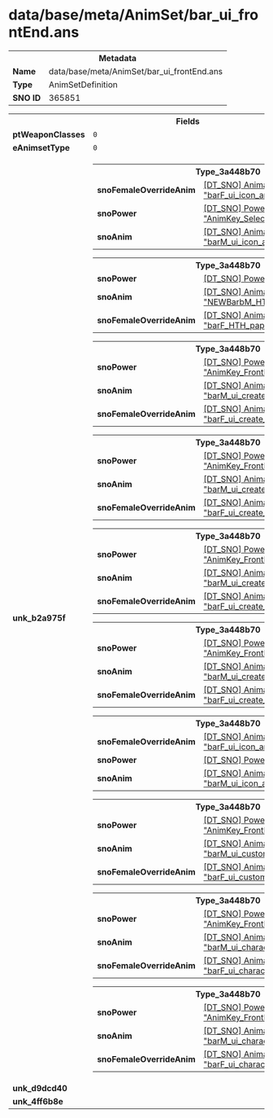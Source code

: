<h1>data/base/meta/AnimSet/bar_ui_frontEnd.ans</h1><table><tr><th colspan="100%">Metadata</th></tr><tr><td><b>Name</b></td><td>data/base/meta/AnimSet/bar_ui_frontEnd.ans</td></tr><tr><td><b>Type</b></td><td>AnimSetDefinition</td></tr><tr><td><b>SNO ID</b></td><td>365851</td></tr></table>

<table><tr><th colspan="100%">Fields</th></tr><tr><td><b>ptWeaponClasses</b></td><td><code>0</code>
</td></tr><tr><td><b>eAnimsetType</b></td><td><code>0</code></td></tr><tr><td><b>unk_b2a975f</b></td><td><table><tr><th colspan="100%">Type_3a448b70</th></tr><tr><td><b>snoFemaleOverrideAnim</b></td><td><a href="..\Anim\barF_ui_icon_armor_render.ani">[DT_SNO] Animation: "barF_ui_icon_armor_render"</a></td></tr><tr><td><b>snoPower</b></td><td><a href="..\Power\AnimKey_Selection_Screen_waiting.pow">[DT_SNO] Power: "AnimKey_Selection_Screen_waiting"</a></td></tr><tr><td><b>snoAnim</b></td><td><a href="..\Anim\barM_ui_icon_armor_render.ani">[DT_SNO] Animation: "barM_ui_icon_armor_render"</a></td></tr></table>


<table><tr><th colspan="100%">Type_3a448b70</th></tr><tr><td><b>snoPower</b></td><td><a href="..\Power\AnimKey_PaperDoll.pow">[DT_SNO] Power: "AnimKey_PaperDoll"</a></td></tr><tr><td><b>snoAnim</b></td><td><a href="..\Anim\NEWBarbM_HTH_paperdoll_idle.ani">[DT_SNO] Animation: "NEWBarbM_HTH_paperdoll_idle"</a></td></tr><tr><td><b>snoFemaleOverrideAnim</b></td><td><a href="..\Anim\barF_HTH_paperdoll_idle.ani">[DT_SNO] Animation: "barF_HTH_paperdoll_idle"</a></td></tr></table>


<table><tr><th colspan="100%">Type_3a448b70</th></tr><tr><td><b>snoPower</b></td><td><a href="..\Power\AnimKey_FrontEnd_Create_look_idle.pow">[DT_SNO] Power: "AnimKey_FrontEnd_Create_look_idle"</a></td></tr><tr><td><b>snoAnim</b></td><td><a href="..\Anim\barM_ui_create_hover_idle.ani">[DT_SNO] Animation: "barM_ui_create_hover_idle"</a></td></tr><tr><td><b>snoFemaleOverrideAnim</b></td><td><a href="..\Anim\barF_ui_create_hover_idle.ani">[DT_SNO] Animation: "barF_ui_create_hover_idle"</a></td></tr></table>


<table><tr><th colspan="100%">Type_3a448b70</th></tr><tr><td><b>snoPower</b></td><td><a href="..\Power\AnimKey_FrontEnd_Create_look_intro.pow">[DT_SNO] Power: "AnimKey_FrontEnd_Create_look_intro"</a></td></tr><tr><td><b>snoAnim</b></td><td><a href="..\Anim\barM_ui_create_hover_intro.ani">[DT_SNO] Animation: "barM_ui_create_hover_intro"</a></td></tr><tr><td><b>snoFemaleOverrideAnim</b></td><td><a href="..\Anim\barF_ui_create_hover_intro.ani">[DT_SNO] Animation: "barF_ui_create_hover_intro"</a></td></tr></table>


<table><tr><th colspan="100%">Type_3a448b70</th></tr><tr><td><b>snoPower</b></td><td><a href="..\Power\AnimKey_FrontEnd_Create_look_outro.pow">[DT_SNO] Power: "AnimKey_FrontEnd_Create_look_outro"</a></td></tr><tr><td><b>snoAnim</b></td><td><a href="..\Anim\barM_ui_create_hover_outro.ani">[DT_SNO] Animation: "barM_ui_create_hover_outro"</a></td></tr><tr><td><b>snoFemaleOverrideAnim</b></td><td><a href="..\Anim\barF_ui_create_hover_outro.ani">[DT_SNO] Animation: "barF_ui_create_hover_outro"</a></td></tr></table>


<table><tr><th colspan="100%">Type_3a448b70</th></tr><tr><td><b>snoPower</b></td><td><a href="..\Power\AnimKey_FrontEnd_Create_unalert_idle.pow">[DT_SNO] Power: "AnimKey_FrontEnd_Create_unalert_idle"</a></td></tr><tr><td><b>snoAnim</b></td><td><a href="..\Anim\barM_ui_create_idle.ani">[DT_SNO] Animation: "barM_ui_create_idle"</a></td></tr><tr><td><b>snoFemaleOverrideAnim</b></td><td><a href="..\Anim\barF_ui_create_idle.ani">[DT_SNO] Animation: "barF_ui_create_idle"</a></td></tr></table>


<table><tr><th colspan="100%">Type_3a448b70</th></tr><tr><td><b>snoFemaleOverrideAnim</b></td><td><a href="..\Anim\barF_ui_icon_armor_render.ani">[DT_SNO] Animation: "barF_ui_icon_armor_render"</a></td></tr><tr><td><b>snoPower</b></td><td><a href="#UKNOWN">[DT_SNO] Power: %!q(<nil>)</a></td></tr><tr><td><b>snoAnim</b></td><td><a href="..\Anim\barM_ui_icon_armor_render.ani">[DT_SNO] Animation: "barM_ui_icon_armor_render"</a></td></tr></table>


<table><tr><th colspan="100%">Type_3a448b70</th></tr><tr><td><b>snoPower</b></td><td><a href="..\Power\AnimKey_FrontEnd_Custom.pow">[DT_SNO] Power: "AnimKey_FrontEnd_Custom"</a></td></tr><tr><td><b>snoAnim</b></td><td><a href="..\Anim\barM_ui_custom_idle.ani">[DT_SNO] Animation: "barM_ui_custom_idle"</a></td></tr><tr><td><b>snoFemaleOverrideAnim</b></td><td><a href="..\Anim\barF_ui_custom_idle.ani">[DT_SNO] Animation: "barF_ui_custom_idle"</a></td></tr></table>


<table><tr><th colspan="100%">Type_3a448b70</th></tr><tr><td><b>snoPower</b></td><td><a href="..\Power\AnimKey_FrontEnd_Select_idle.pow">[DT_SNO] Power: "AnimKey_FrontEnd_Select_idle"</a></td></tr><tr><td><b>snoAnim</b></td><td><a href="..\Anim\barM_ui_characterSelect_loop.ani">[DT_SNO] Animation: "barM_ui_characterSelect_loop"</a></td></tr><tr><td><b>snoFemaleOverrideAnim</b></td><td><a href="..\Anim\barF_ui_characterSelect_loop.ani">[DT_SNO] Animation: "barF_ui_characterSelect_loop"</a></td></tr></table>


<table><tr><th colspan="100%">Type_3a448b70</th></tr><tr><td><b>snoPower</b></td><td><a href="..\Power\AnimKey_FrontEnd_Select_intro.pow">[DT_SNO] Power: "AnimKey_FrontEnd_Select_intro"</a></td></tr><tr><td><b>snoAnim</b></td><td><a href="..\Anim\barM_ui_characterSelect_intro.ani">[DT_SNO] Animation: "barM_ui_characterSelect_intro"</a></td></tr><tr><td><b>snoFemaleOverrideAnim</b></td><td><a href="..\Anim\barF_ui_characterSelect_intro.ani">[DT_SNO] Animation: "barF_ui_characterSelect_intro"</a></td></tr></table>


</td></tr><tr><td><b>unk_d9dcd40</b></td><td></td></tr><tr><td><b>unk_4ff6b8e</b></td><td></td></tr></table>


